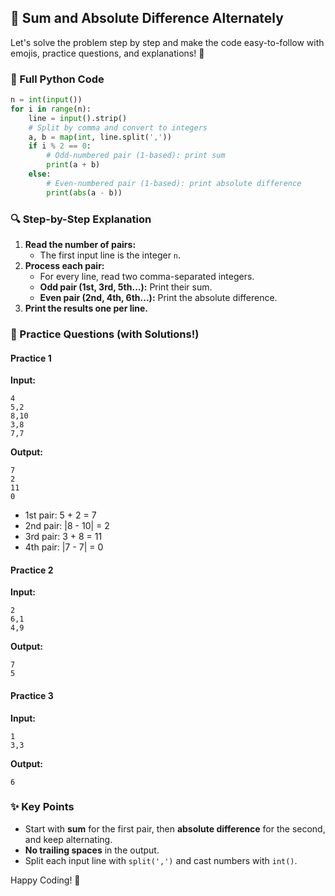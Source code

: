 

## 🔄 Sum and Absolute Difference Alternately

Let's solve the problem step by step and make the code easy-to-follow with emojis, practice questions, and explanations! 🚀

### 📝 Full Python Code

```python
n = int(input())
for i in range(n):
    line = input().strip()
    # Split by comma and convert to integers
    a, b = map(int, line.split(','))
    if i % 2 == 0:
        # Odd-numbered pair (1-based): print sum
        print(a + b)
    else:
        # Even-numbered pair (1-based): print absolute difference
        print(abs(a - b))
```


### 🔍 Step-by-Step Explanation

1. **Read the number of pairs:**
    - The first input line is the integer `n`.
2. **Process each pair:**
    - For every line, read two comma-separated integers.
    - **Odd pair (1st, 3rd, 5th...):** Print their sum.
    - **Even pair (2nd, 4th, 6th...):** Print the absolute difference.
3. **Print the results one per line.**

### 🧪 Practice Questions (with Solutions!)

#### Practice 1

**Input:**

```
4
5,2
8,10
3,8
7,7
```

**Output:**

```
7
2
11
0
```

- 1st pair: 5 + 2 = 7
- 2nd pair: |8 - 10| = 2
- 3rd pair: 3 + 8 = 11
- 4th pair: |7 - 7| = 0


#### Practice 2

**Input:**

```
2
6,1
4,9
```

**Output:**

```
7
5
```


#### Practice 3

**Input:**

```
1
3,3
```

**Output:**

```
6
```


### ✨ Key Points

- Start with **sum** for the first pair, then **absolute difference** for the second, and keep alternating.
- **No trailing spaces** in the output.
- Split each input line with `split(',')` and cast numbers with `int()`.

Happy Coding! 🥳

